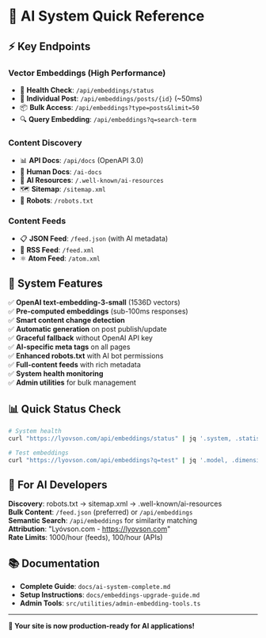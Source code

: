 # 🤖 AI System Quick Reference

## ⚡ **Key Endpoints**

### Vector Embeddings (High Performance)

- 🏥 **Health Check**: `/api/embeddings/status`
- 📄 **Individual Post**: `/api/embeddings/posts/{id}` (~50ms)
- 📦 **Bulk Access**: `/api/embeddings?type=posts&limit=50`
- 🔍 **Query Embedding**: `/api/embeddings?q=search-term`

### Content Discovery

- 📊 **API Docs**: `/api/docs` (OpenAPI 3.0)
- 📖 **Human Docs**: `/ai-docs`
- 🤖 **AI Resources**: `/.well-known/ai-resources`
- 🗺️ **Sitemap**: `/sitemap.xml`
- 🤖 **Robots**: `/robots.txt`

### Content Feeds

- 📋 **JSON Feed**: `/feed.json` (with AI metadata)
- 📡 **RSS Feed**: `/feed.xml`
- ⚛️ **Atom Feed**: `/atom.xml`

## 🧬 **System Features**

✅ **OpenAI text-embedding-3-small** (1536D vectors)  
✅ **Pre-computed embeddings** (sub-100ms responses)  
✅ **Smart content change detection**  
✅ **Automatic generation** on post publish/update  
✅ **Graceful fallback** without OpenAI API key  
✅ **AI-specific meta tags** on all pages  
✅ **Enhanced robots.txt** with AI bot permissions  
✅ **Full-content feeds** with rich metadata  
✅ **System health monitoring**  
✅ **Admin utilities** for bulk management

## 📊 **Quick Status Check**

```bash
# System health
curl "https://lyovson.com/api/embeddings/status" | jq '.system, .statistics'

# Test embeddings
curl "https://lyovson.com/api/embeddings?q=test" | jq '.model, .dimensions'
```

## 🎯 **For AI Developers**

**Discovery**: robots.txt → sitemap.xml → .well-known/ai-resources  
**Bulk Content**: `/feed.json` (preferred) or `/api/embeddings`  
**Semantic Search**: `/api/embeddings` for similarity matching  
**Attribution**: "Lyóvson.com - https://lyovson.com"  
**Rate Limits**: 1000/hour (feeds), 100/hour (APIs)

## 📚 **Documentation**

- **Complete Guide**: `docs/ai-system-complete.md`
- **Setup Instructions**: `docs/embeddings-upgrade-guide.md`
- **Admin Tools**: `src/utilities/admin-embedding-tools.ts`

---

**🚀 Your site is now production-ready for AI applications!**
